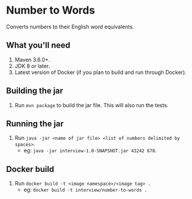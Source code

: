 # Number to Words
Converts numbers to their English word equivalents.

## What you'll need
1. Maven 3.6.0+.
1. JDK 8 or later.
1. Latest version of Docker (if you plan to build and run through Docker).

## Building the jar
1. Run `mvn package` to build the jar file. This will also run the tests.

## Running the jar
1. Run `java -jar <name of jar file> <list of numbers delimited by spaces>`.
    - eg: `java -jar interview-1.0-SNAPSHOT.jar 43242 678`.

## Docker build
1. Run `docker build -t <image namespace>/<image tag> .`
    - eg: `docker build -t interview/number-to-words .`
